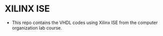# XILINX ISE
  - This repo contains the VHDL codes using Xilinx ISE from the computer organization lab course.
